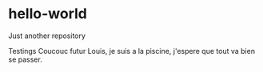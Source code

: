 # hello-world
Just another repository

Testings
Coucouc futur Louis, je suis a la piscine, j'espere que tout va bien se passer.
